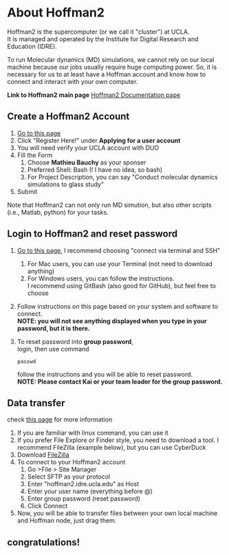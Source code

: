 # About Hoffman2

Hoffman2 is the supercomputer (or we call it "cluster") at UCLA.  
It is managed and operated by the Institute for Digital Research and Education (IDRE).

To run Molecular dynamics (MD) simulations, we cannot rely on our local machine because our jobs usually require huge computing power. So, it is necessary for us to at least have a Hoffman account and know how to connect and interact with your own computer.


**Link to Hoffman2 main page**
[Hoffman2 Documentation pape](https://www.hoffman2.idre.ucla.edu/index.html)

## Create a Hoffman2 Account
1. [Go to this page](https://www.hoffman2.idre.ucla.edu/Accounts/Requesting-an-account.html#applying-for-a-user-account)
2. Click "Register Here!" under **Applying for a user account**
3. You will need verify your UCLA account with DUO
4. Fill the Form
   1. Choose **Mathieu Bauchy** as your sponser
   2. Preferred Shell: Bash (! I have no idea, so bash)
   3. For Project Description, you can say "Conduct molecular dynamics simulations to glass study"
5. Submit


Note that Hoffman2 can not only run MD simution, but also other scripts (i.e., Matlab, python) for your tasks. 

## Login to Hoffman2 and reset password
1. [Go to this page](https://www.hoffman2.idre.ucla.edu/Using-H2/Connecting/Connecting.html), I recommend choosing "connect via terminal and SSH"
   1. For Mac users, you can use your Terminal (not need to download anything)
   2. For Windows users, you can follow the instructions.  
   I recommend using GitBash (also good for GitHub), but feel free to choose
2. Follow instructions on this page based on your system and software to connect.  
   **NOTE: you will not see anything displayed when you type in your password, but it is there.**

3. To reset password into **group password**,  
   login, then use command
   ```
   passwd
   ```
   follow the instructions and you will be able to reset password.  
   **NOTE: Please contact Kai or your team leader for the group password.**


## Data transfer
check [this page](https://www.hoffman2.idre.ucla.edu/Using-H2/Data-transfer.html#) for more information
1. If you are familiar with linux command, you can use it
2. If you prefer File Explore or Finder style, you need to download a tool.
   I recommend FileZilla (example below), but you can use CyberDuck
3. Download [FileZilla](https://filezilla-project.org/)
4. To connect to your Hoffman2 account
   1. Go >File > Site Manager
   2. Select SFTP as your protocol
   3. Enter "hoffman2.idre.ucla.edu" as Host
   4. Enter your user name (everything before @)
   5. Enter group password (reset password)
   6. Click Connect
5. Now, you will be able to transfer files between your own local machine and Hoffman node, just drag them. 


## congratulations!

   

  





